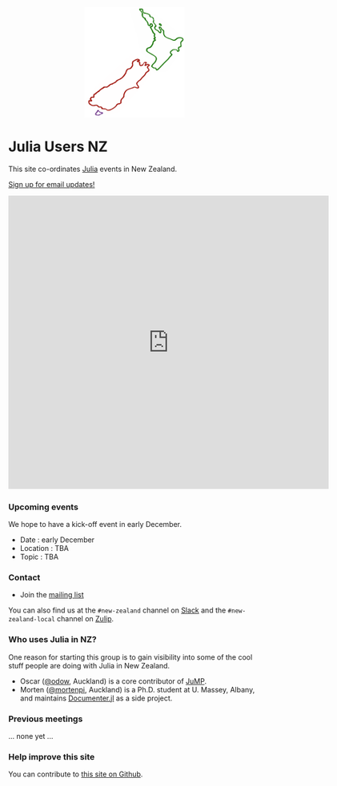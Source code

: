<p align="center">
    <img src="julia-users-nz-logo.png" alt="logo" width="200px"/>
</p>

# Julia Users NZ

This site co-ordinates [Julia](https://julialang.org) events in New Zealand.

[Sign up for email updates!](https://forms.gle/tATgaAwgjjfP6Z5J7)

<iframe src="https://docs.google.com/forms/d/e/1FAIpQLSdh0j0NrZ3LyKeHf8PM0X3DrVnqMFrxzqEUNOuS09Ms5WH39w/viewform?embedded=true" width="640" height="587" frameborder="0" marginheight="0" marginwidth="0">Loading…</iframe>

### Upcoming events

We hope to have a kick-off event in early December.


- Date     : early December
- Location : TBA
- Topic    : TBA

### Contact

- Join the [mailing list](https://forms.gle/tATgaAwgjjfP6Z5J7)

You can also find us at the `#new-zealand` channel on [Slack](http://julialang.slack.com)
and the `#new-zealand-local` channel on [Zulip](https://julialang.zulipchat.com/#narrow/stream/263467-new-zealand-local).

### Who uses Julia in NZ?

One reason for starting this group is to gain visibility into some of the cool
stuff people are doing with Julia in New Zealand.

- Oscar ([@odow](https://github.com/odow), Auckland) is a core contributor of
    [JuMP](https://jump.dev).
- Morten ([@mortenpi](https://github.com/mortenpi), Auckland) is a Ph.D. student
    at U. Massey, Albany, and maintains [Documenter.jl](https://github.com/JuliaDocs/Documenter.jl)
    as a side project.

### Previous meetings

... none yet ...

### Help improve this site

You can contribute to [this site on Github](https://github.com/julia-users-nz/julia-users-nz.github.io).
